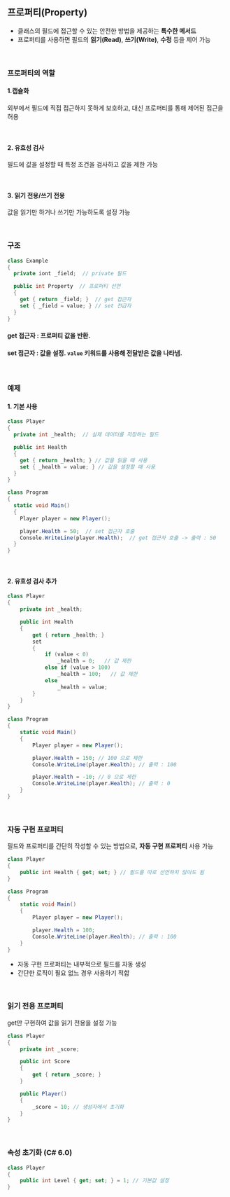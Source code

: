 ## 프로퍼티(Property)
- 클래스의 필드에 접근할 수 있는 안전한 방법을 제공하는 **특수한 메서드**
- 프로퍼티를 사용하면 필드의 **읽기(Read)**, **쓰기(Write)**, **수정** 등을 제어 가능

<br>

### 프로퍼티의 역할

#### 1.캡슐화
외부에서 필드에 직접 접근하지 못하게 보호하고, 대신 프로퍼티를 통해 제어된 접근을 허용

<br>

#### 2. 유효성 검사
필드에 값을 설정할 때 특정 조건을 검사하고 값을 제한 가능

<br>

#### 3. 읽기 전용/쓰기 전용
값을 읽기만 하거나 쓰기만 가능하도록 설정 가능

<br>

### 구조

``` cs
class Example
{
  private iont _field;  // private 필드

  public int Property  // 프로퍼티 선언
  {
    get { return _field; }  // get 접근자
    set { _field = value; } // set 전급자
  }
}
```
#### get 접근자 : 프로퍼티 값을 반환.
#### set 접근자 : 값을 설정. `value` 키워드를 사용해 전달받은 값을 나타냄.

<br>

### 예제
#### 1. 기본 사용
``` cs
class Player
{
  private int _health;  // 실제 데이터를 저장하는 필드

  public int Health
  {
    get { return _health; } // 값을 읽을 때 사용
    set { _health = value; } // 값을 설정할 때 사용
  }
}

class Program
{
  static void Main()
  {
    Player player = new Player();

    player.Health = 50;  // set 접근자 호출
    Console.WriteLine(player.Health);  // get 접근자 호출 -> 출력 : 50
  }
}

```

<br>

#### 2. 유효성 검사 추가
``` cs
class Player
{
    private int _health;

    public int Health
    {
        get { return _health; }
        set
        {
            if (value < 0)
                _health = 0;   // 값 제한
            else if (value > 100)
                _health = 100;   // 값 제한
            else
                _health = value;
        }
    }
}

class Program
{
    static void Main()
    {
        Player player = new Player();

        player.Health = 150; // 100 으로 제한
        Console.WriteLine(player.Health); // 출력 : 100

        player.Health = -10; // 0 으로 제한
        Console.WriteLine(player.Health); // 출력 : 0
    }
}
```

<br>

### 자동 구현 프로퍼티
필드와 프로퍼티를 간단히 작성할 수 있는 방법으로, **자동 구현 프로퍼티** 사용 가능
``` cs
class Player
{
    public int Health { get; set; } // 필드를 따로 선언하지 않아도 됨
}

class Program
{
    static void Main()
    {
        Player player = new Player();

        player.Health = 100;
        Console.WriteLine(player.Health); // 출력 : 100
    }
}
```
- 자동 구현 프로퍼티는 내부적으로 필드를 자동 생성
- 간단한 로직이 필요 없느 경우 사용하기 적합

<br>

### 읽기 전용 프로퍼티
get만 구현하여 값을 읽기 전용을 설정 가능
``` cs
class Player
{
    private int _score;

    public int Score
    {
        get { return _score; }
    }

    public Player()
    {
        _score = 10; // 생성자에서 초기화
    }
}
```

<br>

### 속성 초기화 (C# 6.0)
``` cs
class Player
{
    public int Level { get; set; } = 1; // 기본값 설정
}
```

